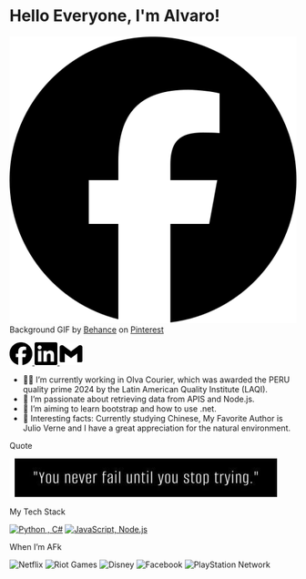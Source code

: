 
# Hello Everyone, I'm Alvaro!

[![Hello Wordl!](facebook.svg)](https://github.com/Fierilyheavenlyeagle)
Background GIF by [Behance](https://pinterest.com/pin/259660734759898114/) on [Pinterest](https://www.pinterest.com/)

<a href="https://www.facebook.com/alvaro.barondias.7">
<img src="https://github.com/Fierilyheavenlyeagle/Fierilyheavenlyeagle/blob/main/facebook.svg"alt="facebook" width="40" height="40">
</a> 
<a href="https://www.linkedin.com/in/alvaro-cerpa-baron">
<img src="https://github.com/Fierilyheavenlyeagle/Fierilyheavenlyeagle/blob/main/linkedin.svg" alt="linkedin" width="40" height="40">
</a>
<a href="mailto:alvarocerpabaron0502@gmail.com?subject=Hello%20Alvaro,%20from%20Github">
<img src="https://github.com/Fierilyheavenlyeagle/Fierilyheavenlyeagle/blob/main/gmail.svg" alt="gmail" width="40" height="40">
</a>

- :man_office_worker: I’m currently working in Olva Courier, which was awarded the PERU quality prime 2024 by the Latin American Quality Institute (LAQI).
- :star2: I’m passionate about retrieving data from APIS and Node.js.
- :blue_book: I’m aiming to learn bootstrap and how to use .net.
- :musical_score: Interesting facts: Currently studying Chinese, My Favorite Author is Julio Verne and I have a great appreciation for the natural environment. 

Quote

<img alt="Quote" src="https://github.com/Fierilyheavenlyeagle/Fierilyheavenlyeagle/blob/main/stoptrying.jpg?raw=true" />

My Tech Stack

[![Python , C#](https://skillicons.dev/icons?i=python,c#)](https://skillicons.dev) [![JavaScript, Node.js](https://skillicons.dev/icons?i=js,nodejs)](https://skillicons.dev)

When I’m AFk

![Netflix](https://img.shields.io/badge/Netflix-E50914?style=for-the-badge&logo=netflix&logoColor=white)
![Riot Games](https://img.shields.io/badge/riotgames-D32936.svg?style=for-the-badge&logo=riotgames&logoColor=white)
![Disney](https://img.shields.io/badge/Disney-%23006E99.svg?style=for-the-badge&logo=disney&logoColor=white)
![Facebook](https://img.shields.io/badge/Facebook-%231877F2.svg?style=for-the-badge&logo=Facebook&logoColor=white)
![PlayStation Network](https://img.shields.io/badge/PSN-%230070D1.svg?style=for-the-badge&logo=Playstation&logoColor=white)


<!--
**Fierilyheavenlyeagle/Fierilyheavenlyeagle** is a ✨ _special_ ✨ repository because its `README.md` (this file) appears on your GitHub profile.

Here are some ideas to get you started:

- 🔭 I’m currently working on ...
- 🌱 I’m currently learning ...
- 👯 I’m looking to collaborate on ...
- 🤔 I’m looking for help with ...
- 💬 Ask me about ...
- 📫 How to reach me: ...
- 😄 Pronouns: ...
- ⚡ Fun fact: ...
-->
